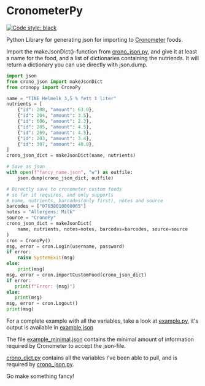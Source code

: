 # CronometerPy

[![Code style: black](https://img.shields.io/badge/code%20style-black-000000.svg)](https://github.com/psf/black)

Python Library for generating json for importing to [Cronometer](https://cronometer.com/) foods.

Import the makeJsonDict()-function from [crono_json.py](https://github.com/Lanjelin/CronometerPy/blob/main/crono_json.py), and give it at least a name for the food, and a list of dictionaries containing the nutriends. It will return a dictionary you can use directly with json.dump.

```py
import json
from crono_json import makeJsonDict
from cronopy import CronoPy

name = "TINE Helmelk 3,5 % fett 1 liter"
nutrients = [
    {"id": 208, "amount": 63.0},
    {"id": 204, "amount": 3.5},
    {"id": 606, "amount": 2.3},
    {"id": 205, "amount": 4.5},
    {"id": 269, "amount": 4.5},
    {"id": 203, "amount": 3.4},
    {"id": 307, "amount": 40.0},
]
crono_json_dict = makeJsonDict(name, nutrients)

# Save as json
with open(f"fancy_name.json", "w") as outfile:
    json.dump(crono_json_dict, outfile)

# Directly save to cronometer custom foods
# so far it requires, and only supports 
# name, nutrients, barcodes(only first), notes and source
barcodes = ["07038010000065"]
notes = "Allergens: Milk"
source = "CronoPy"
crono_json_dict = makeJsonDict(
    name, nutrients, notes=notes, barcodes=barcodes, source=source
)
cron = CronoPy()
msg, error = cron.Login(username, password)
if error:
    raise SystemExit(msg)
else:
    print(msg)
msg, error = cron.importCustomFood(crono_json_dict)
if error:
   print(f"Error: {msg}")
else:
   print(msg)
msg, error = cron.Logout()
print(msg)
```

For a complete example with all the variables, take a look at [example.py](https://github.com/Lanjelin/CronometerPy/blob/main/example.py), it's output is available in [example.json](https://github.com/Lanjelin/CronometerPy/blob/main/example.json)

The file [example_minimal.json](https://github.com/Lanjelin/CronometerPy/blob/main/example_minimal.json) contains the minimal amount of information required by Cronometer to accept the json-file.

[crono_dict.py](https://github.com/Lanjelin/CronometerPy/blob/main/crono_dict.py) contains all the variables I've been able to pull, and is required by [crono_json.py](https://github.com/Lanjelin/CronometerPy/blob/main/crono_json.py).

Go make something fancy!
